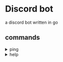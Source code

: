 # Discord bot

a discord bot written in go


## commands

<details>
<summary>ping</summary>
Will return the text 'pong'. this is used to test if the bot is still running and working.

### usage

```
You: !ping
Bot: pong
```
</details>
<details>
<summary>help</summary>
Will provide you with a link to the list of commands

### usage

```
You: !help
Bot: [link to commands]
```
</details>